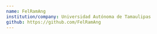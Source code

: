 ```yaml
---
name: FelRamAng
institution/company: Universidad Autónoma de Tamaulipas
github: https://github.com/FelRamAng
---
```

